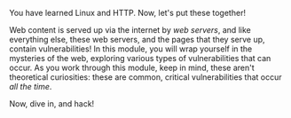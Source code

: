 You have learned Linux and HTTP.
Now, let's put these together!

Web content is served up via the internet by _web servers_, and like everything else, these web servers, and the pages that they serve up, contain vulnerabilities!
In this module, you will wrap yourself in the mysteries of the web, exploring various types of vulnerabilities that can occur.
As you work through this module, keep in mind, these aren't theoretical curiosities: these are common, critical vulnerabilities that occur _all the time_.

Now, dive in, and hack!
